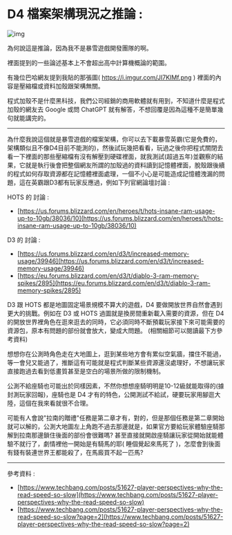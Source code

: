 # D4 檔案架構現況之推論 : 

![img]( https://i.imgur.com/JI7KIMf.png )

為何說這是推論，因為我不是暴雪遊戲開發團隊的啊。

裡面提到的一些論述基本上不會超出高中計算機概論的範圍。

有幾位巴哈網友提到我貼的那張圖( https://i.imgur.com/JI7KIMf.png ) 裡面的內容是壓縮檔或資料加殼跟架構無關。

程式加殼不是什麼黑科技，我們公司經銷的商用軟體就有用到，不知道什麼是程式加殼的網友去 Google 或問 ChatGPT 就有解答，不想回覆是因為這種不是簡單幾句就能講完的。

-----

為什麼我說這個就是暴雪遊戲的檔案架構，你可以去下載暴雪英霸(它是免費的，架構類似且不像D4目前不能測的)，然後試玩幾把看看，玩過之後你把程式關閉去看一下裡面的那些壓縮檔有沒有解壓到硬碟裡面，就我測試(超過五年)並觀察的結果，它就是執行後會把整個網友所謂的加殼過的資料讀到記憶體裡面，脫殼跟後續的程式如何存取資源都在記憶體裡面處理，一個不小心是可能造成記憶體洩漏的問題，這在英霸跟D3都有玩家反應過，例如下列官網論壇討論 :

HOTS 的 討論 : 
* [https://us.forums.blizzard.com/en/heroes/t/hots-insane-ram-usage-up-to-10gb/38036/10](https://us.forums.blizzard.com/en/heroes/t/hots-insane-ram-usage-up-to-10gb/38036/10)

D3 的 討論 : 
* [https://us.forums.blizzard.com/en/d3/t/increased-memory-usage/39946](https://us.forums.blizzard.com/en/d3/t/increased-memory-usage/39946)
* [https://eu.forums.blizzard.com/en/d3/t/diablo-3-ram-memory-spikes/2895](https://eu.forums.blizzard.com/en/d3/t/diablo-3-ram-memory-spikes/2895)

D3 跟 HOTS 都是地圖固定場景規模不算大的遊戲，D4 要做開放世界自然會遇到更大的挑戰。例如在 D3 或 HOTS 過圖就是換房間重新載入需要的資源，但在 D4 的開放世界裡角色在逛來逛去的同時，它必須同時不斷預載玩家接下來可能需要的資源包，原本有問題的部份就會放大，變成大問題。 (相關細節可以閱讀最下方參考資料)

想想你在公測時角色走在大地圖上，逛到某些地方會有累似空氣牆，擋住不能過，等一會兒又能過了，推斷這有可能就是程式判斷某些資源還沒處理好，不想讓玩家直接跑過去看到低畫質甚至是空白的場景所做的限制機制。

公測不給座騎也可能出於同樣因素，不然你想想座騎明明是10-12級就能取得的(據封測玩家回報)，座騎也是 D4 才有的特色，公開測試不給試，硬要玩家用腳逛大陸，這個在我來看就很不合理。

可能有人會說"拉南的贈禮"任務是第二章才有，對的，但是那個任務是第二章開始就可以解的，公測大地圖左上角跑不過去那邊就是，如果官方要給玩家體驗座騎那解到拉南那邊鎖住後面的部份會很難嗎? 甚至直接就開啟座騎讓玩家從開始就能體驗不就行了，劇情裡他一開始是有騎馬的耶( 睡個覺起來馬死了 )，怎麼會到後面有錢有裝連世界王都能殺了，在馬廄買不起一匹馬? 

-----

參考資料 : 
* [https://www.techbang.com/posts/51627-player-perspectives-why-the-read-speed-so-slow](https://www.techbang.com/posts/51627-player-perspectives-why-the-read-speed-so-slow)
* [https://www.techbang.com/posts/51627-player-perspectives-why-the-read-speed-so-slow?page=2](https://www.techbang.com/posts/51627-player-perspectives-why-the-read-speed-so-slow?page=2)


